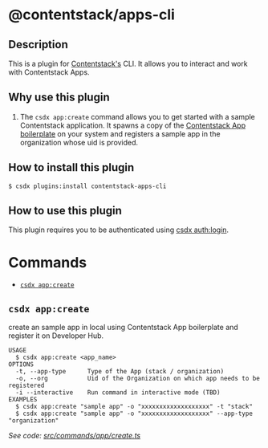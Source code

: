 <!-- Insert Nodejs CI here -->
<!-- Insert Apps CLI version here -->

# @contentstack/apps-cli

## Description

This is a plugin for [Contentstack's](https://www.contentstack.com/) CLI.
It allows you to interact and work with Contentstack Apps.

## Why use this plugin

1. The `csdx app:create` command allows you to get started with a sample Contentstack application. It spawns a copy of the [Contentstack App boilerplate](https://github.com/contentstack/marketplace-app-boilerplate) on your system and registers a sample app in the organization whose uid is provided.

## How to install this plugin

```shell
$ csdx plugins:install contentstack-apps-cli
```

## How to use this plugin

This plugin requires you to be authenticated using [csdx auth:login](https://www.contentstack.com/docs/developers/cli/authenticate-with-the-cli/).

# Commands

<!-- add commands here -->

- [`csdx app:create`](#csdx-appcreate)

## `csdx app:create`

create an sample app in local using Contentstack App boilerplate and register it on Developer Hub.

```
USAGE
  $ csdx app:create <app_name>
OPTIONS
  -t, --app-type      Type of the App (stack / organization)
  -o, --org           Uid of the Organization on which app needs to be registered
  -i --interactive    Run command in interactive mode (TBD)
EXAMPLES
  $ csdx app:create "sample app" -o "xxxxxxxxxxxxxxxxxxx" -t "stack"
  $ csdx app:create "sample app" -o "xxxxxxxxxxxxxxxxxxx" --app-type "organization"
```

_See code: [src/commands/app/create.ts](https://github.com/contentstack/contentstack-apps-cli/blob/main/src/commands/app/create.ts)_
